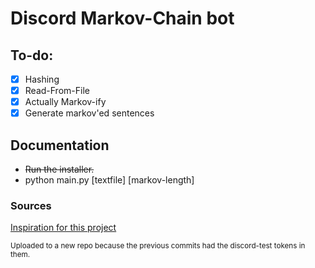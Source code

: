 # Discord Markov-Chain bot

## To-do:
- [x] Hashing
- [x] Read-From-File
- [x] Actually Markov-ify
- [x] Generate markov'ed sentences

## Documentation
* ~~Run the installer.~~
* python main.py [textfile] [markov-length]


### Sources
[Inspiration for this project](https://www.reddit.com/r/subredditsimulator "Subredditsimulator")

<sup>Uploaded to a new repo because the previous commits had the discord-test tokens in them. </sup>
